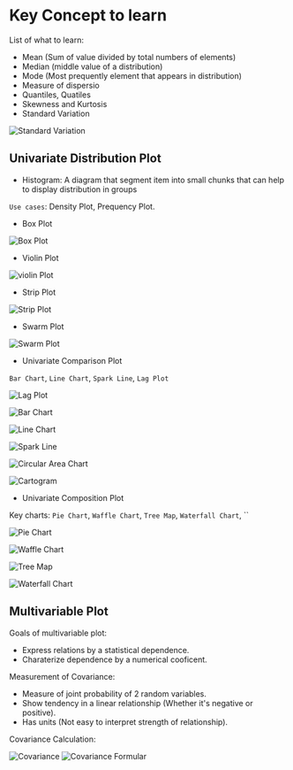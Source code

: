 # Key Concept to learn

List of what to learn:

* Mean (Sum of value divided by total numbers of elements)
* Median (middle value of a distribution)
* Mode (Most prequently element that appears in distribution)
* Measure of dispersio
* Quantiles, Quatiles
* Skewness and Kurtosis
* Standard Variation

![Standard Variation](./images/standard-variation.PNG)

## Univariate Distribution Plot

* Histogram: A diagram that segment item into small chunks that can help to display distribution in groups

`Use cases`: Density Plot, Prequency Plot.

* Box Plot

![Box Plot](./images/box-plot.PNG)

* Violin Plot

![violin Plot](./images/violin-plot.PNG)

* Strip Plot

![Strip Plot](./images/strip-plot.PNG)

* Swarm Plot

![Swarm Plot](./images/swarm-plot.PNG)

* Univariate Comparison Plot

`Bar Chart`, `Line Chart`, `Spark Line`, `Lag Plot`

![Lag Plot](./images/lag-plot.PNG)

![Bar Chart](./images/bar-chart.PNG)

![Line Chart](./images/line-chart.PNG)

![Spark Line](./images/spark-line.PNG)

![Circular Area Chart](./images/circular-area-chart.PNG)

![Cartogram](./images/cartogram.PNG)

* Univariate Composition Plot

Key charts: `Pie Chart`, `Waffle Chart`, `Tree Map`, `Waterfall Chart`, ``


![Pie Chart](./images/pie-chart.PNG)

![Waffle Chart](./images/waffle-chart.PNG)

![Tree Map](./images/tree-map.PNG)

![Waterfall Chart](./images/waterfall-chart.PNG)

## Multivariable Plot

Goals of multivariable plot:

* Express relations by a statistical dependence.
* Charaterize dependence by a numerical cooficent.

Measurement of Covariance:

* Measure of joint probability of 2 random variables.
* Show tendency in a linear relationship (Whether it's negative or positive).
* Has units (Not easy to interpret strength of relationship).

Covariance Calculation:

![Covariance](./images/covariance.PNG)
![Covariance Formular](./images/covariance-formular.PNG)
